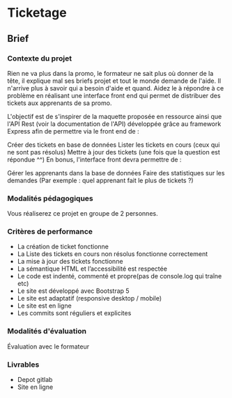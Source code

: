 # Ticketage

## Brief

### Contexte du projet
Rien ne va plus dans la promo, le formateur ne sait plus où donner de la tête, il explique mal ses briefs projet et tout le monde demande de l'aide. Il n'arrive plus à savoir qui a besoin d'aide et quand. Aidez le à répondre à ce problème en réalisant une interface front end qui permet de distribuer des tickets aux apprenants de sa promo.

L'objectif est de s'inspirer de la maquette proposée en ressource ainsi que l'API Rest (voir la documentation de l'API) développée grâce au framework Express afin de permettre via le front end de :

Créer des tickets en base de données Lister les tickets en cours (ceux qui ne sont pas résolus) Mettre à jour des tickets (une fois que la question est répondue ^^) En bonus, l'interface front devra permettre de :

Gérer les apprenants dans la base de données Faire des statistiques sur les demandes (Par exemple : quel apprenant fait le plus de tickets ?)

### Modalités pédagogiques
Vous réaliserez ce projet en groupe de 2 personnes.

### Critères de performance
- La création de ticket fonctionne
- La Liste des tickets en cours non résolus fonctionne correctement
- La mise à jour des tickets fonctionne
- La sémantique HTML et l’accessibilité  est respectée
- Le code est indenté, commenté et propre(pas de console.log qui traîne etc)
- Le site est développé avec Bootstrap 5
- Le site est adaptatif (responsive desktop / mobile)
- Le site est en ligne
- Les commits sont réguliers et explicites

### Modalités d'évaluation
Évaluation avec le formateur

### Livrables
- Depot gitlab
- Site en ligne
